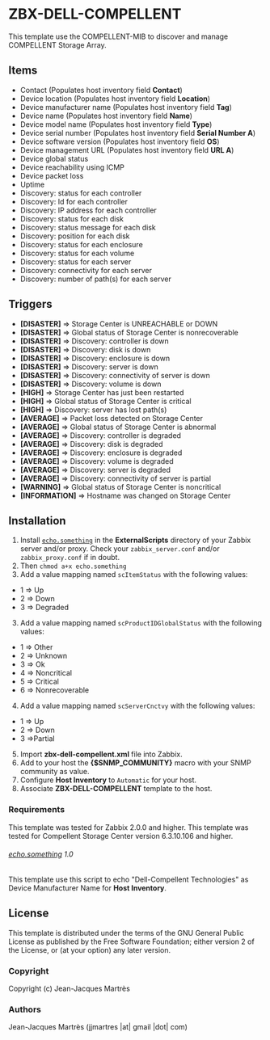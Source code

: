 ZBX-DELL-COMPELLENT
===================

This template use the COMPELLENT-MIB to discover and manage COMPELLENT Storage Array.

Items
-----

  * Contact (Populates host inventory field **Contact**)
  * Device location (Populates host inventory field **Location**)
  * Device manufacturer name (Populates host inventory field **Tag**)
  * Device name (Populates host inventory field **Name**)
  * Device model name (Populates host inventory field **Type**)
  * Device serial number (Populates host inventory field **Serial Number A**)
  * Device software version (Populates host inventory field **OS**)
  * Device management URL (Populates host inventory field **URL A**)
  * Device global status
  * Device reachability using ICMP
  * Device packet loss
  * Uptime
  * Discovery: status for each controller
  * Discovery: Id for each controller
  * Discovery: IP address for each controller
  * Discovery: status for each disk
  * Discovery: status message for each disk
  * Discovery: position for each disk
  * Discovery: status for each enclosure
  * Discovery: status for each volume
  * Discovery: status for each server
  * Discovery: connectivity for each server
  * Discovery: number of path(s) for each server

Triggers
--------

  * **[DISASTER]** => Storage Center is UNREACHABLE or DOWN
  * **[DISASTER]** => Global status of Storage Center is nonrecoverable
  * **[DISASTER]** => Discovery: controller is down
  * **[DISASTER]** => Discovery: disk is down
  * **[DISASTER]** => Discovery: enclosure is down
  * **[DISASTER]** => Discovery: server is down
  * **[DISASTER]** => Discovery: connectivity of server is down
  * **[DISASTER]** => Discovery: volume is down
  * **[HIGH]** => Storage Center has just been restarted
  * **[HIGH]** => Global status of Storage Center is critical
  * **[HIGH]** => Discovery: server has lost path(s)
  * **[AVERAGE]** => Packet loss detected on Storage Center
  * **[AVERAGE]** => Global status of Storage Center is abnormal
  * **[AVERAGE]** => Discovery: controller is degraded
  * **[AVERAGE]** => Discovery: disk is degraded
  * **[AVERAGE]** => Discovery: enclosure is degraded
  * **[AVERAGE]** => Discovery: volume is degraded
  * **[AVERAGE]** => Discovery: server is degraded
  * **[AVERAGE]** => Discovery: connectivity of server is partial
  * **[WARNING]** => Global status of Storage Center is noncritical
  * **[INFORMATION]** => Hostname was changed on Storage Center

Installation
------------

1. Install [`echo.something`](https://github.com/jjmartres/Zabbix/tree/master/zbx-scripts/echo.something) in the **ExternalScripts** directory of your Zabbix server and/or proxy. Check your `zabbix_server.conf` and/or `zabbix_proxy.conf` if in doubt.
2. Then `chmod a+x echo.something`
3. Add a value mapping named `scItemStatus` with the following values:
  * 1 => Up
  * 2 => Down
  * 3 => Degraded
3. Add a value mapping named `scProductIDGlobalStatus` with the following values:
  * 1 => Other
  * 2 => Unknown
  * 3 => Ok
  * 4 => Noncritical
  * 5 => Critical
  * 6 => Nonrecoverable
4. Add a value mapping named `scServerCnctvy` with the following values:
  * 1 => Up
  * 2 => Down
  * 3 =>Partial
5. Import **zbx-dell-compellent.xml** file into Zabbix.
6. Add to your host the **{$SNMP_COMMUNITY}** macro with your SNMP community as value.
7. Configure **Host Inventory** to `Automatic` for your host.
8. Associate **ZBX-DELL-COMPELLENT** template to the host.

### Requirements

This template was tested for Zabbix 2.0.0 and higher.
This template was tested for Compellent Storage Center version 6.3.10.106 and higher.

###### [echo.something](https://github.com/jjmartres/Zabbix/tree/master/zbx-scripts/echo.something) 1.0

This template use this script to echo "Dell-Compellent Technologies" as Device Manufacturer Name for **Host Inventory**.

License
-------

This template is distributed under the terms of the GNU General Public License as published by the Free Software Foundation; either version 2 of the  License, or (at your option) any later version.

### Copyright

  Copyright (c) Jean-Jacques Martrès

### Authors

  Jean-Jacques Martrès
  (jjmartres |at| gmail |dot| com)
